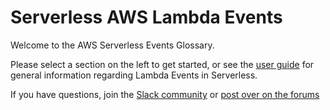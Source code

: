 # Serverless AWS Lambda Events

Welcome to the AWS Serverless Events Glossary.

Please select a section on the left to get started, or see the [user
guide](../guides/events.md) for general information regarding Lambda Events in
Serverless.

If you have questions, join the [Slack community](https://serverless.com/slack) or [post over on the forums](https://forum.serverless.com/)
